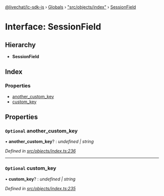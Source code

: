 [@livechat/lc-sdk-js](../README.md) › [Globals](../globals.md) › ["src/objects/index"](../modules/_src_objects_index_.md) › [SessionField](_src_objects_index_.sessionfield.md)

# Interface: SessionField

## Hierarchy

* **SessionField**

## Index

### Properties

* [another_custom_key](_src_objects_index_.sessionfield.md#optional-another_custom_key)
* [custom_key](_src_objects_index_.sessionfield.md#optional-custom_key)

## Properties

### `Optional` another_custom_key

• **another_custom_key**? : *undefined | string*

*Defined in [src/objects/index.ts:236](https://github.com/livechat/lc-sdk-js/blob/adb7bb1/src/objects/index.ts#L236)*

___

### `Optional` custom_key

• **custom_key**? : *undefined | string*

*Defined in [src/objects/index.ts:235](https://github.com/livechat/lc-sdk-js/blob/adb7bb1/src/objects/index.ts#L235)*
